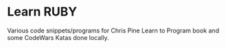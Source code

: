 <h1><strong>Learn RUBY</strong></h1>

<p>
Various code snippets/programs for Chris Pine Learn to Program book and some CodeWars Katas done locally.
</p>
